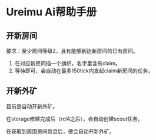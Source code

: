 # Ureimu Ai帮助手册

## 开新房间

要求：至少房间等级2，且有能够到达新房间的已有房间。

1. 在对应新房间插一个旗帜，名字里含有claim。
2. 等待即可，会自动在最多150tick内发起claim新房间的任务。

## 开新外矿

目前是自动开新外矿。

在storage修建完成后（rcl4之后），会自动创建scout任务，

在获取到周围房间信息后，便会自动开新外矿。